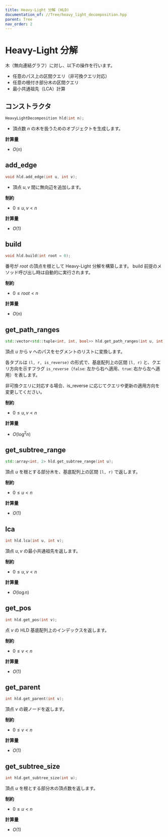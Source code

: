 ```yaml
---
title: Heavy-Light 分解 (HLD)
documentation_of: //Tree/heavy_light_decomposition.hpp
parent: Tree
nav_order: 2
---
```


# Heavy-Light 分解

木（無向連結グラフ）に対し、以下の操作を行います。

* 任意のパス上の区間クエリ（非可換クエリ対応）
* 任意の根付き部分木の区間クエリ
* 最小共通祖先（LCA）計算

## コンストラクタ

```cpp
HeavyLightDecomposition hld(int n);
```

* 頂点数 $n$ の木を扱うためのオブジェクトを生成します。

**計算量**

* $O(n)$

## add_edge

```cpp
void hld.add_edge(int u, int v);
```

* 頂点 $u, v$ 間に無向辺を追加します。

**制約**

* $0 \leq u, v < n$

**計算量**

* $O(1)$

## build

```cpp
void hld.build(int root = 0);
```

番号が $root$ の頂点を根として Heavy-Light 分解を構築します。
build 前提のメソッド呼び出し時は自動的に実行されます。

**制約**

* $0 \leq root < n$

**計算量**

* $O(n)$

## get_path_ranges
```cpp
std::vector<std::tuple<int, int, bool>> hld.get_path_ranges(int u, int v);
```

頂点 $u$ から $v$ へのパスをセグメントのリストに変換します。

各タプルは `(l, r, is_reverse)` の形式で、基底配列上の区間 `[l, r)` と、クエリ方向を示すフラグ `is_reverse`（`false`: 左から右へ適用、`true`: 右から左へ適用）を表します。

非可換クエリに対応する場合、is_reverse に応じてクエリや更新の適用方向を変更してください。

**制約**

* $0 \leq u, v < n$

**計算量**

* $O(\log^2 n)$

## get_subtree_range

```cpp
std::array<int, 2> hld.get_subtree_range(int u);
```

頂点 $u$ を根とする部分木を、基底配列上の区間 `[l, r)` で返します。

**制約**

* $0 \leq u < n$

**計算量**

* $O(1)$

## lca

```cpp
int hld.lca(int u, int v);
```

頂点 $u, v$ の最小共通祖先を返します。

**制約**

* $0 \leq u, v < n$

**計算量**

* $O(\log n)$

## get_pos

```cpp
int hld.get_pos(int v);
```

点 $v$ の HLD 基底配列上のインデックスを返します。

**制約**

* $0 \leq v < n$

**計算量**

* $O(1)$

## get_parent

```cpp
int hld.get_parent(int v);
```

頂点 $v$ の親ノードを返します。

**制約**

* $0 \leq v < n$

**計算量**

* $O(1)$

## get_subtree_size

```cpp
int hld.get_subtree_size(int u);
```

頂点 $u$ を根とする部分木の頂点数を返します。

**制約**

* $0 \leq u < n$

**計算量**

* $O(1)$

